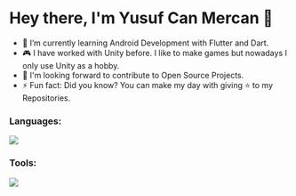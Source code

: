 <h1> Hey there, I'm Yusuf Can Mercan 👋 </h1>

- 🌱 I’m currently learning Android Development with Flutter and Dart.
- 🎮 I have worked with Unity before. I like to make games but nowadays I only use Unity as a hobby.
- 💬 I'm looking forward to contribute to Open Source Projects.
- ⚡ Fun fact: Did you know? You can make my day with giving ⭐ to my Repositories.

<h3 align="left">Languages:</h3>
<p align="left">
  <img src="https://img.icons8.com/color/48/null/html-5--v2.png%22/%3E
  <img src="https://img.icons8.com/fluency/48/null/c-sharp-logo.png%22/%3E
  <img src="https://img.icons8.com/color/48/null/java-coffee-cup-logo--v1.png%22/%3E
  <img src="https://img.icons8.com/color/48/null/dart.png%22/%3E
</p>
<h3 align="left">Tools:</h3>
<p align="left">
  <img src="https://img.icons8.com/color/48/null/visual-studio-code-2019.png%22/%3E
  <img src="https://img.icons8.com/ios/50/22C3E6/unity.png%22/%3E
  <img src="https://img.icons8.com/fluency/48/null/android-studio--v2.png%22/%3E
  <img src="https://img.icons8.com/fluency/48/null/flutter.png%22/%3E
</p>
